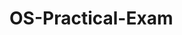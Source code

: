 # OS-Practical-Exam
~~~~~~~~~~~~~~~~~~~~~~~~~~~~~~~~~~~~~~~~~~~~~~~~~ Name- SUKAINA INAM NAQVI Examination Roll Number- 20020570033 Semester -III Subject- Operating System Practical Exam ~~~~~~~~~~~~~~~~~~~~~~~~~~~~~~~~~~~~~~~~~~~~~~~~~  There are two Questions in this. The Questions are:- Q1. implement Round Robin scheduling algorith with Quanta 3. Compute waitng time, turnaround time. Q2. Write a program to demonstrate fork where parent and child run same codes and parent process should be executed first.  ~~~~~~~~~~First question description:-  ~~~~~~~~~~~ A round-robin scheduling algorithm is used to schedule the process fairly for each job a time slot or quantum and the interrupting the job if it is not completed by then the job come after the other job which is arrived in the quantum time that makes these scheduling fairly.  Round Robin Algorithm: The CPU scheduler travels the ready queue, allocates the CPU to each process for a time interval of up to 1-time quantum, the process is preempted and the next process in the queue is allocated the CPU. If the process has a CPU burst of less than 1-time quantum then the process releases the CPU and the scheduler selects the next process in the ready queue. If the CPU burst of the currently running process is longer than 1-time quantum, the timer will go off and will cause an interrupt to the operating system. A context switch will be executed, and the process will be put at the tail of the ready queue. The CPU scheduler will then select the next process in the ready queue.  Quantum time is 3 this means each process is only executing for 3 units of time at a time. Completion Time: the time taken for a process to complete. Turn Around Time: total time the process exists in the system. (completion time – arrival time). Waiting Time: total time waiting for their complete execution. (turn around time – burst time ).  ~~~~~~~~~~~Second Question Description:-~~~~~~~~~ Fork system call is used for creating a new process, which is called child process, which runs concurrently with the process that makes the fork() call (parent process). After a new child process is created, both processes will execute the next instruction following the fork() system call. A child process uses the same pc(program counter), same CPU registers, same open files which use in the parent process.  It takes no parameters and returns an integer value. Below are different values returned by fork().
